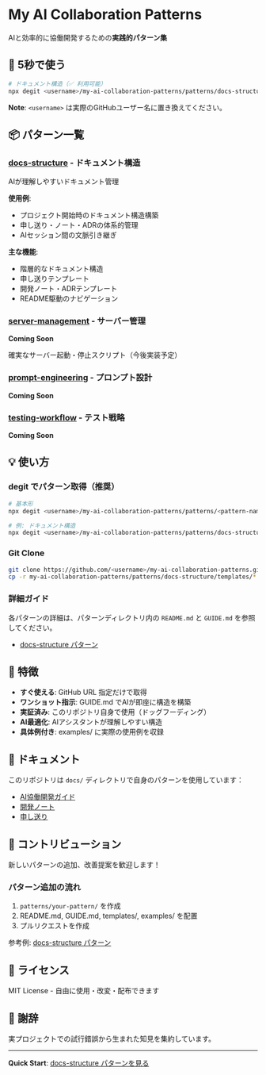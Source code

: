 # My AI Collaboration Patterns

AIと効率的に協働開発するための**実践的パターン集**

## 🚀 5秒で使う

```bash
# ドキュメント構造（✅ 利用可能）
npx degit <username>/my-ai-collaboration-patterns/patterns/docs-structure/templates ./docs
```

**Note**: `<username>` は実際のGitHubユーザー名に置き換えてください。

## 📦 パターン一覧

### [docs-structure](./patterns/docs-structure/) - ドキュメント構造
AIが理解しやすいドキュメント管理

**使用例**:
- プロジェクト開始時のドキュメント構造構築
- 申し送り・ノート・ADRの体系的管理
- AIセッション間の文脈引き継ぎ

**主な機能**:
- 階層的なドキュメント構造
- 申し送りテンプレート
- 開発ノート・ADRテンプレート
- README駆動のナビゲーション

### [server-management](./patterns/server-management/) - サーバー管理
**Coming Soon**

確実なサーバー起動・停止スクリプト（今後実装予定）

### [prompt-engineering](./patterns/prompt-engineering/) - プロンプト設計
**Coming Soon**

### [testing-workflow](./patterns/testing-workflow/) - テスト戦略
**Coming Soon**

## 💡 使い方

### degit でパターン取得（推奨）

```bash
# 基本形
npx degit <username>/my-ai-collaboration-patterns/patterns/<pattern-name>/templates ./target-dir

# 例: ドキュメント構造
npx degit <username>/my-ai-collaboration-patterns/patterns/docs-structure/templates ./docs
```

### Git Clone

```bash
git clone https://github.com/<username>/my-ai-collaboration-patterns.git
cp -r my-ai-collaboration-patterns/patterns/docs-structure/templates/* ./docs/
```

### 詳細ガイド

各パターンの詳細は、パターンディレクトリ内の `README.md` と `GUIDE.md` を参照してください。

- [docs-structure パターン](./patterns/docs-structure/README.md)

## 🎯 特徴

- **すぐ使える**: GitHub URL 指定だけで取得
- **ワンショット指示**: GUIDE.md でAIが即座に構造を構築
- **実証済み**: このリポジトリ自身で使用（ドッグフーディング）
- **AI最適化**: AIアシスタントが理解しやすい構造
- **具体例付き**: examples/ に実際の使用例を収録

## 📖 ドキュメント

このリポジトリは `docs/` ディレクトリで自身のパターンを使用しています：

- [AI協働開発ガイド](./docs/ai-collaboration/AI_COLLABORATION_GUIDE.md)
- [開発ノート](./docs/notes/)
- [申し送り](./docs/letter/)

## 🤝 コントリビューション

新しいパターンの追加、改善提案を歓迎します！

### パターン追加の流れ
1. `patterns/your-pattern/` を作成
2. README.md, GUIDE.md, templates/, examples/ を配置
3. プルリクエストを作成

参考例: [docs-structure パターン](./patterns/docs-structure/)

## 📄 ライセンス

MIT License - 自由に使用・改変・配布できます

## 🙏 謝辞

実プロジェクトでの試行錯誤から生まれた知見を集約しています。

---

**Quick Start**: [docs-structure パターンを見る](./patterns/docs-structure/)
